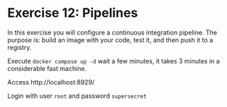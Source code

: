 # Exercise 12: Pipelines

In this exercise you will configure a continuous integration pipeline. The purpose is: build an image with your code, test it, and then push it to a registry. 

Execute `docker compose up -d` wait a few minutes, it takes 3 minutes in a considerable fast machine.

Access http://localhost:8929/

Login with user `root` and password `supersecret`
